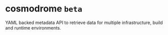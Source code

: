# cosmodrome ``beta``
YAML backed metadata API to retrieve data for multiple infrastructure, build and runtime environments. 
